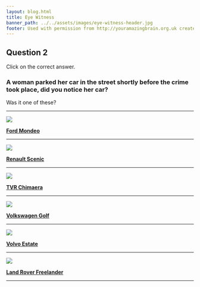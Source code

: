 ```yaml
---
layout: blog.html
title: Eye Witness
banner_path: ../../assets/images/eye-witness-header.jpg
footer: Used with permission from http://youramazingbrain.org.uk created by At-Bristol Science centre
---
```

## Question 2

Click on the correct answer.

### A woman parked her car in the street shortly before the crime took place, did you notice her car?
Was it one of these?

***

[![](../../assets/images/eye-witness-car01.jpg)](page6.html)

[](page6)[**Ford Mondeo**](page6)

***

[![](../../assets/images/eye-witness-car02.jpg)](page5.html)

[](page5)[**Renault Scenic**](page5)

***

[![](../../assets/images/eye-witness-car03.jpg)](page6.html)

[](page6)[**TVR Chimaera**](page6)

***

[![](../../assets/images/eye-witness-car04.jpg)](page6.html)

[](page6)[**Volkswagen Golf**](page6)

***

[![](../../assets/images/eye-witness-car05.jpg)](page6.html)

[](page6)[**Volvo Estate**](page6)

***

[![](../../assets/images/eye-witness-car06.jpg)](page6.html)

[](page6)[**Land Rover Freelander**](page6)

***
